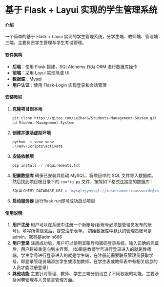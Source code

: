 # 基于 Flask + Layui 实现的学生管理系统

#### 介绍

一个简单的基于 Flask + Layui 实现的学生管理系统，分学生端、教师端、管理端三端，主要负责学生管理与学生考试管理。

#### 软件架构

- **后端**：使用 Flask 搭建，SQLAlchemy 作为 ORM 进行数据库操作
- **前端**：采用 Layui 实现简洁 UI
- **数据库**：Mysql
- **用户认证**：使用 Flask-Login 实现登录和会话管理

#### 安装教程

1. **克隆项目到本地**
   
   ```bash
   git clone https://gitee.com/Le2hanG/Students-Management-System.git
   cd Student-Management-System
   ```
   
2. **创建并激活虚拟环境**
   
   ```bash
   python -m venv venv
   .\venv\Scripts\activate
   ```

3. **安装依赖项**
   
   ```bash
   pip install -r requirements.txt
   ```

4. **配置数据库**
   确保已安装并启动 MySQL，将项目中的 SQL 文件导入数据库。然后找到项目根目录下的 `config.py` 文件，按照如下格式连接您的数据库：
   
   ```python
   SQLALCHEMY_DATABASE_URI = 'mysql+pymysql://<username>:<password>@<host>/<database>'
   ```

5. **启动服务器**
   运行flask run即可成功启动项目

#### 使用说明

1. **用户注册**
   用户可以在系统中注册一个新账号(新账号必须是管理员发布的账号)。填写所需信息后，提交注册表单。
   初始数据库中默认的管理员账号是admin，密码是admin666
2. **用户登录**
   注册成功后，用户可以使用其账号和密码登录系统。输入正确的凭证后，用户将被重定向到主界面。（如果是教师学号进行登录进入的就是教师端，学生学号进行登录进入的就是学生端，在注册前需要联系管理员获取学号，即登录管理员端添加学生或添加教师，在学生表或教师表中有相关信息的人员才能注册登录）
3. **其他功能**
   主要针对管理、教师、学生三端分别设立了不同权限的功能，主要涉及问卷管理与人员信息管理方面。


